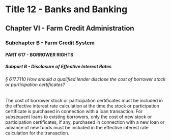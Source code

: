 
# Title 12 - Banks and Banking
## Chapter VI - Farm Credit Administration
### Subchapter B - Farm Credit System
#### PART 617 - BORROWER RIGHTS
##### Subpart B - Disclosure of Effective Interest Rates
###### § 617.7110 How should a qualified lender disclose the cost of borrower stock or participation certificates?

The cost of borrower stock or participation certificates must be included in the effective interest rate calculation at the time the stock or participation certificate is purchased in connection with a loan transaction. For subsequent loans to existing borrowers, only the cost of new stock or participation certificates, if any, purchased in connection with a new loan or advance of new funds must be included in the effective interest rate calculation for the transaction.
